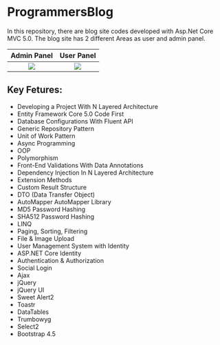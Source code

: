 # ProgrammersBlog
In this repository, there are blog site codes developed with Asp.Net Core MVC 5.0. The blog site has 2 different Areas as user and admin panel.

Admin Panel            |  User Panel
:-------------------------:|:-------------------------:
![](https://user-images.githubusercontent.com/34706028/129162642-4d69ffd0-9498-4cc6-b3a8-5f235dc81e2b.png)  |  ![](https://user-images.githubusercontent.com/34706028/129162786-bf2077e9-399c-401a-b6ca-1fd4c7ca550e.png)

## Key Fetures:

- Developing a Project With N Layered Architecture
- Entity Framework Core 5.0 Code First
- Database Configurations With Fluent API
- Generic Repository Pattern
- Unit of Work Pattern
- Async Programming
- OOP
- Polymorphism
- Front-End Validations With Data Annotations
- Dependency Injection In N Layered Architecture
- Extension Methods
- Custom Result Structure
- DTO (Data Transfer Object)
- AutoMapper AutoMapper Library
- MD5 Password Hashing
- SHA512 Password Hashing
- LINQ
- Paging, Sorting, Filtering
- File & Image Upload
- User Management System with Identity
- ASP.NET Core Identity
- Authentication & Authorization
- Social Login
- Ajax
- jQuery
- jQuery UI
- Sweet Alert2
- Toastr
- DataTables
- Trumbowyg
- Select2
- Bootstrap 4.5
